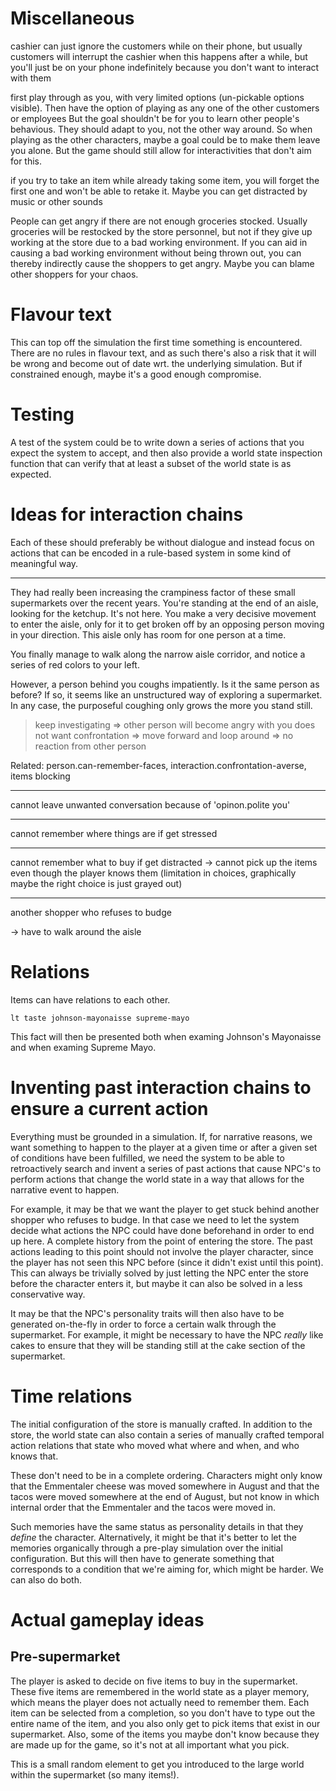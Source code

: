 # Miscellaneous

cashier can just ignore the customers while on their phone, but usually
customers will interrupt the cashier when this happens after a while,
but you'll just be on your phone indefinitely because you don't want to
interact with them

first play through as you, with very limited options (un-pickable options
visible). Then have the option of playing as any one of the other customers or
employees
But the goal shouldn't be for you to learn other people's behavious. They should
adapt to you, not the other way around.
So when playing as the other characters, maybe a goal could be to make
them leave you alone.
But the game should still allow for interactivities that don't aim
for this.


if you try to take an item while already taking some item, you will
forget the first one and won't be able to retake it. Maybe you can get
distracted by music or other sounds



People can get angry if there are not enough groceries stocked. Usually
groceries will be restocked by the store personnel, but not if they give
up working at the store due to a bad working environment. If you can aid
in causing a bad working environment without being thrown out, you can
thereby indirectly cause the shoppers to get angry. Maybe you can blame
other shoppers for your chaos.


# Flavour text

This can top off the simulation the first time something is encountered.
There are no rules in flavour text, and as such there's also a risk that
it will be wrong and become out of date wrt. the underlying simulation.
But if constrained enough, maybe it's a good enough compromise.


# Testing

A test of the system could be to write down a series of actions that you
expect the system to accept, and then also provide a world state
inspection function that can verify that at least a subset of the world
state is as expected.


# Ideas for interaction chains

Each of these should preferably be without dialogue and instead focus on
actions that can be encoded in a rule-based system in some kind of
meaningful way.

---

They had really been increasing the crampiness factor of these small
supermarkets over the recent years.  You're standing at the end of an
aisle, looking for the ketchup.  It's not here.  You make a very
decisive movement to enter the aisle, only for it to get broken off by an
opposing person moving in your direction.  This aisle only has room for
one person at a time.

You finally manage to walk along the narrow aisle corridor, and notice a
series of red colors to your left.

However, a person behind you coughs impatiently.  Is it the same person
as before?  If so, it seems like an unstructured way of exploring a
supermarket.  In any case, the purposeful coughing only grows the more
you stand still.

> keep investigating => other person will become angry with you
> does not want confrontation => move forward and loop around => no reaction from other person

Related: person.can-remember-faces, interaction.confrontation-averse, items blocking

---

cannot leave unwanted conversation because of 'opinon.polite you'

---

cannot remember where things are if get stressed

---

cannot remember what to buy if get distracted -> cannot pick up the items even
though the player knows them (limitation in choices, graphically maybe
the right choice is just grayed out)

---

another shopper who refuses to budge

-> have to walk around the aisle


# Relations

Items can have relations to each other.

`lt taste johnson-mayonaisse supreme-mayo`

This fact will then be presented both when examing Johnson's Mayonaisse
and when examing Supreme Mayo.


# Inventing past interaction chains to ensure a current action

Everything must be grounded in a simulation.  If, for narrative reasons,
we want something to happen to the player at a given time or after a
given set of conditions have been fulfilled, we need the system to be
able to retroactively search and invent a series of past actions that
cause NPC's to perform actions that change the world state in a way that
allows for the narrative event to happen.

For example, it may be that we want the player to get stuck behind
another shopper who refuses to budge.  In that case we need to let the
system decide what actions the NPC could have done beforehand in order
to end up here.  A complete history from the point of entering the
store.  The past actions leading to this point should not involve the
player character, since the player has not seen this NPC before (since
it didn't exist until this point).  This can always be trivially solved
by just letting the NPC enter the store before the character enters it,
but maybe it can also be solved in a less conservative way.

It may be that the NPC's personality traits will then also have to be
generated on-the-fly in order to force a certain walk through the
supermarket.  For example, it might be necessary to have the NPC
*really* like cakes to ensure that they will be standing still at the
cake section of the supermarket.


# Time relations

The initial configuration of the store is manually crafted.
In addition to the store, the world state can also contain a
series of manually crafted temporal action relations that state who
moved what where and when, and who knows that.

These don't need to be in a complete ordering.  Characters might only
know that the Emmentaler cheese was moved somewhere in August and that
the tacos were moved somewhere at the end of August, but not know in
which internal order that the Emmentaler and the tacos were moved in.

Such memories have the same status as personality details in that they
*define* the character.  Alternatively, it might be that it's better to
let the memories organically through a pre-play simulation over the
initial configuration.  But this will then have to generate something
that corresponds to a condition that we're aiming for, which might be
harder.  We can also do both.


# Actual gameplay ideas

## Pre-supermarket

The player is asked to decide on five items to buy in the supermarket.
These five items are remembered in the world state as a player memory,
which means the player does not actually need to remember them.  Each
item can be selected from a completion, so you don't have to type out
the entire name of the item, and you also only get to pick items that
exist in our supermarket.  Also, some of the items you maybe don't know
because they are made up for the game, so it's not at all important what
you pick.

This is a small random element to get you introduced to the large world
within the supermarket (so many items!).
